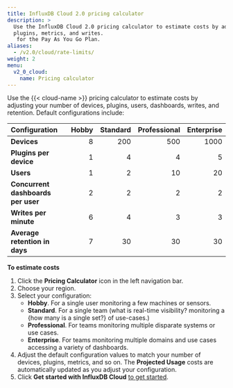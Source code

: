 ```yaml
---
title: InfluxDB Cloud 2.0 pricing calculator
description: >
  Use the InfluxDB Cloud 2.0 pricing calculator to estimate costs by adjusting the number of devices, 
  plugins, metrics, and writes.
   for the Pay As You Go Plan.
aliases:
  - /v2.0/cloud/rate-limits/
weight: 2
menu:
  v2_0_cloud:
    name: Pricing calculator
---
```


Use the {{< cloud-name >}} pricing calculator to estimate costs by adjusting your number of devices,
  plugins, users, dashboards, writes, and retention. Default configurations include:

| Configuration                      | Hobby  | Standard | Professional | Enterprise |
|:-----------------------------------|-------:|---------:|-------------:|-----------:|
| **Devices**                        |  8     |   200    |     500      |   1000     |
| **Plugins per device**             |  1     |     4    |       4      |      5     |  
| **Users**                          |  1     |     2    |      10      |     20     |
| **Concurrent dashboards per user** |  2     |     2    |       2      |      2     |
| **Writes per minute**              |  6     |     4    |       3      |      3     |
| **Average retention in days**      |  7     |    30    |      30      |     30     |

**To estimate costs** 

1. Click the **Pricing Calculator** icon in the left navigation bar.
2. Choose your region.
2. Select your configuration:
   - **Hobby**. For a single user monitoring a few machines or sensors.
   - **Standard**. For a single team (what is real-time visibility? monitoring a {how many is a single set?} of use-cases.)
   - **Professional**. For teams monitoring multiple disparate systems or use cases.
   - **Enterprise**. For teams monitoring multiple domains and use cases accessing a variety of dashboards.
3. Adjust the default configuration values to match your number of devices, plugins, metrics, and so on. The **Projected Usage** costs are automatically updated as you adjust your configuration.
4. Click **Get started with InfluxDB Cloud** [to get started](https://v2.docs.influxdata.com/v2.0/cloud/get-started/).
